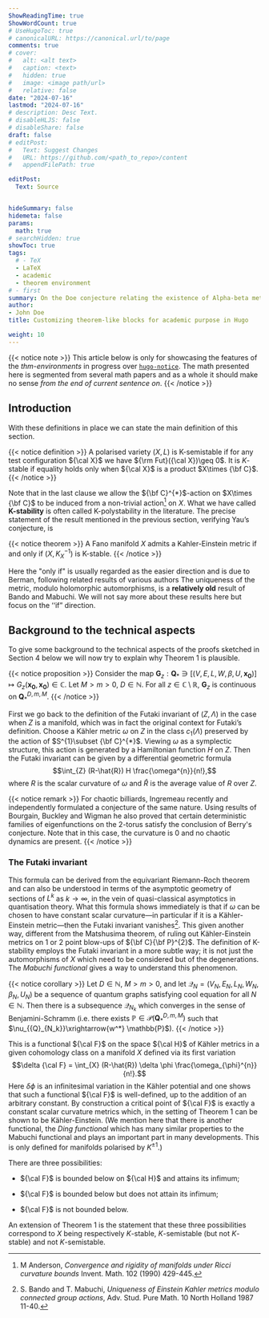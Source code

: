 ```yaml
---
ShowReadingTime: true
ShowWordCount: true
# UseHugoToc: true
# canonicalURL: https://canonical.url/to/page
comments: true
# cover:
#   alt: <alt text>
#   caption: <text>
#   hidden: true
#   image: <image path/url>
#   relative: false
date: "2024-07-16"
lastmod: "2024-07-16"
# description: Desc Text.
# disableHLJS: false
# disableShare: false
draft: false
# editPost:
#   Text: Suggest Changes
#   URL: https://github.com/<path_to_repo>/content
#   appendFilePath: true

editPost:
  Text: Source


hideSummary: false
hidemeta: false
params:
  math: true
# searchHidden: true
showToc: true
tags:
  # - TeX
  - LaTeX
  - academic
  - theorem environment
# - first
summary: On the Doe conjecture relating the existence of Alpha-beta metrics on Nuno manifolds to L-stability.
author:
- John Doe
title: Customizing theorem-like blocks for academic purpose in Hugo

weight: 10
---
```


{{< notice note >}}
This article below is only for showcasing the features of the *thm-environments* in progress over [`hugo-notice`](https://github.com/martignoni/hugo-notice). The math presented here is segmented from several math papers and as a whole it should make no sense *from the end of current sentence on*.
{{< /notice >}}


## Introduction



With these definitions in place we can state the main definition of this section.

{{< notice definition >}}
A polarised variety $(X,L)$ is K-semistable if for any test configuration ${\cal X}$ we have ${\rm Fut}({\cal X})\geq 0$. It is $K$-stable if equality holds only when ${\cal X}$ is a product $X\times {\bf C}$.
{{< /notice >}}


Note that in the last clause we allow the ${\bf C}^{*}$-action on $X\times {\bf C}$ to be induced from a non-trivial action[^1] on $X$. What we have called **K-stability** is often called K-polystability in the literature. The precise statement of the result mentioned in the previous section, verifying Yau’s conjecture, is


{{< notice theorem >}}
A Fano manifold $X$ admits a Kahler-Einstein metric if and only if $(X,K_{X}^{-1})$ is K-stable.
{{< /notice >}}


Here the "only if" is usually regarded as the easier direction and is due to Berman, following related results of various authors The uniqueness of the metric, modulo holomorphic automorphisms, is a **relatively old** result of Bando and Mabuchi. We will not say more about these results here but focus on the ‘‘if” direction.

## Background to the technical aspects
To give some background to the technical aspects of the proofs sketched in Section 4 below we will now try to explain why Theorem 1 is plausible. 

{{< notice proposition >}}
Consider the map $\mathbf{G}_z:\mathbf{Q}_* \ni [(V,E,L,W, \beta, U,\mathbf{x_0}) ] \mapsto G_z(\mathbf{x_0},\mathbf{x_0})\in \mathbb C$. Let $M>m>0$, $D\in \mathbb N$. For all $z\in \mathbb C\setminus \mathbb R$, $\mathbf{G}_z$ is continuous on $\mathbf{Q}_*^{D,m,M}$.
{{< /notice >}}


First we go back to the definition of the Futaki invariant of $(Z,\Lambda)$ in the case when $Z$ is a manifold, which was in fact the original context for Futaki’s definition. Choose a Kähler metric $\omega$ on $Z$ in the class $c_{1}(\Lambda)$ preserved by the action of $S^{1}\subset {\bf C}^{*}$. Viewing $\omega$ as a symplectic structure, this action is generated by a Hamiltonian function $H$ on $Z$. Then the Futaki invariant can be given by a differential geometric formula $$\int_{Z} (R-\hat{R}) H \frac{\omega^{n}}{n!},$$ where $R$ is the scalar curvature of $\omega$ and $\hat{R}$ is the average value of $R$ over $Z$. 


{{< notice remark >}}
For chaotic billiards, Ingremeau recently and independently
formulated a conjecture of the same nature. Using results of Bourgain,
Buckley and Wigman he also proved that certain deterministic
families of eigenfunctions on the $2$-torus satisfy the conclusion of
Berry's conjecture. Note that in this case, the curvature is 0 and no
chaotic dynamics are present.
{{< /notice >}}

### The Futaki invariant

This formula can be derived from the equivariant Riemann-Roch theorem and can also be understood in terms of the asymptotic geometry of sections of $L^{k}$ as $k\rightarrow \infty$, in the vein of quasi-classical asymptotics in quantisation theory. What this formula shows immediately is that if $\omega$ can be chosen to have constant scalar curvature—in particular if it is a Kähler-Einstein metric—then the Futaki invariant vanishes[^2]. This given another way, different from the Matshusima theorem, of ruling out Kähler-Einstein metrics on 1 or 2 point blow-ups of ${\bf C}{\bf P}^{2}$. The definition of K-stability employs the Futaki invariant in a more subtle way; it is not just the automorphisms of $X$ which need to be considered but of the degenerations. The *Mabuchi functional* gives a way to understand this phenomenon. 

{{< notice corollary >}}
Let $D\in\mathbb N$, $M>m>0$, and let $\mathcal Q _N=(V_N,E_N,L_N,W_N, \beta_N, U_N)$ be a sequence of quantum graphs satisfying cool equation for all $N\in \mathbb N$.
Then there is a subsequence $\mathcal Q_{N_k}$ which converges in the sense of Benjamini-Schramm (i.e. there exists $\mathbb{P}\in \mathcal{P}(\mathbf{Q}_*^{D,m,M})$ such that $\nu_{{Q}_{N_k}}\xrightarrow{w^*} \mathbb{P}$).
{{< /notice >}}


This is a functional ${\cal F}$ on the space ${\cal H}$ of Kähler metrics in a given cohomology class on a manifold $X$ defined via its first variation $$\delta {\cal F} = \int_{X} (R-\hat{R}) \delta \phi \frac{\omega_{\phi}^{n}}{n!}.$$ Here $\delta \phi$ is an infinitesimal variation in the Kähler potential and one shows that such a functional ${\cal F}$ is well-defined, up to the addition of an arbitrary constant. By construction a critical point of ${\cal F}$ is exactly a constant scalar curvature metrics which, in the setting of Theorem 1 can be shown to be Kähler-Einstein. (We mention here that there is another functional, the *Ding functional* which has many similar properties to the Mabuchi functional and plays an important part in many developments. This is only defined for manifolds polarised by $K^{\pm 1}$.)

There are three possibilities:

- ${\cal F}$ is bounded below on ${\cal H}$ and attains its infimum;

- ${\cal F}$ is bounded below but does not attain its infimum;

- ${\cal F}$ is not bounded below.

An extension of Theorem 1 is the statement that these three possibilities correspond to $X$ being respectively $K$-stable, $K$-semistable (but not $K$-stable) and not $K$-semistable.


[^1]: M Anderson, *Convergence and rigidity of manifolds under Ricci curvature bounds* Invent. Math. 102 (1990) 429-445.
[^2]: S. Bando and T. Mabuchi, *Uniqueness of Einstein Kahler metrics modulo connected group actions*, Adv. Stud. Pure Math. 10 North Holland 1987 11-40.
<!-- 
<div class="thebibliography">

99 M Anderson *Convergence and rigidity of manifolds under Ricci curvature bounds* Invent. Math. 102 (1990) 429-445 S. Bando and T. Mabuchi *Uniqueness of Einstein Kähler metrics modulo connected group actions* Adv. Stud. Pure Math. 10 North Holland 1987 11-40 R. Berman *K-polystability of Q-Fano varieties admitting Kähler -Einstein metrics* Inventiones Math. 203 (2016) 973-1025 R. Berman and B. Berndtsson *Convexity of the K-energy on the space of Käler metrics and uniqueness of extremal metrics* R. Berman, S. Boucksom, P.Eyssidieux, V. Guedj and A. Zeriahi *Kähler-Einstein metrics and the Kähler-Ricci flow on log Fano varieties* arxiv 1111.7158 R. Berman, S. Boucksom and M. Jonsson *A variational approach to the Yau-Tian-Donaldson conjecture* arxiv 1509.04561 R. Berman, T. Darvas and C. Lu *Regularity of weak minimisers of the K-energy and applications to properness and K-stability* arxiv 1602.03114 R. Berman and H. Guenancia *Kähler-Einstein metrics on stable varieties and log canonical pairs* Geom. Funct. Analysis 24 (2014) 1683-1730 O. Biquard *Sur les fibrés paraboliques sur une surface complexe* J. London Math. Soc. 53 (1996) 302-316 S. Boucksom, T. Hisamoto and M. Jonsson *Uniform K-stability, Duistermaat-Heckman measures and singularities of pairs* arxiv 1504.06568 E. Calabi *On Kähler manifolds with vanishing canonical class* In: Algebraic geometry and topology A symposium in honour of S. Lefschetz Princeton U.P. 1957 pp 78-89 E. Calabi *The space of Kähler metrics* In: Proc. Int Congress Math, 1954 E.P. Norrdhoff 1956 pp 206-7 J. Cheeger and T. Colding *On the structure of spaces with Ricci curvature bounded below, I* Jour. Diff Geom. 46 (19970 406-480 J. Cheeger and A. Naber *Regularity of Einstein manifolds and the codimension 4 conjecture* Annals of Math. 182 (2015) 1093-1165 J. Cheeger, T. Colding and G. Tian *On the singularities of spaces with bounded Ricci curvature* Geom. Funct. Analysis 12 (2002) 873-914 X. Chen *Space of Kähler metrics* Jour. Differential Geometry 56 (2000)189-234 X. Chen, S. Sun and B. Wang *Kähler-Ricci flow, Kähler-Einstein metrics and K-stability* (arxiv 1508.04397) X. Chen, S. Donaldson and S. Sun *Kähler-Einstein mercs and stability* Int. Math. Res. Notices (2014) 2119-2125 X. Chen, S. Donaldson and S. Sun 2012 *Kähler-Einstein metrics on Fano manifolds I- III* Jour. Amer. Math. Soc 28 (2015) 183-278 X. Chen and B. Wang *Space of Ricci flows, II* arxiv 1405.6797 V. Datar and G. Székelyhidi *Kähler-Einstein metrics along the smooth continuity method* Geom. Funct. Analysis 26 (2016) 975-1010 T. Darvas *The Mabuchi geometry of finite-energy classes* Advances in Math. 285 (2015) 182-219 T. Darvas and Y. Rubinstein *Tian’s properness conjecture and Finsler geometry of the space of Kähler metrics* arxiv 1506.07129 T. Delcroix *Kähler-Einstein metrics on group compactifications* arxiv 1510.07384 T. Delcroix *K-stability of spherical Fano varieties* arxiv 1608.01852 R. Dervan *Uniform stability of twisted constant scalar curvature Kähler metrics* arxiv 1412.0648 S. Donaldson *Scalar curvature and stability of toric varieties* J. Differential Geometry 62 (2002) 289-349 S. Donaldson *Kähler metrics with cone singularities along a divisor*In: Essays in mathematics and its applications, Springer 2012 49-79 S. Donaldson *Stability of algebraic varieties and Kähler geometry* To appear in Proceedings of the AMS Summer School in Algebraic Geometry, Salt Lake City 2015 S. Donaldson and S. Sun *Gromov-Hausdorff limits of Kähler manifolds and algebraic geometry* Acta Math. 213 (2014) 63-106

</div> -->
